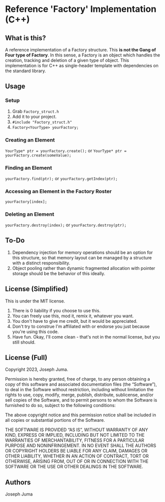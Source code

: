 # Reference 'Factory' Implementation (C++)

## What is this?
A reference implementation of a Factory structure. This **is not the 
Gang of Four type of Factory**. In this sense, a Factory is an object 
which handles the creation, tracking and deletion of a given type of 
object. This implementation is for C++ as single-header template with 
dependencies on the standard library.

## Usage
### Setup
1. Grab `Factory_struct.h`
2. Add it to your project.
3. `#include "Factory_struct.h"`
4. `Factory<YourType> yourFactory;`

### Creating an Element
`YourType* ptr = yourFactory.create();` or `YourType* ptr = 
yourFactory.create(someValue);`

### Finding an Element
`yourFactory.find(ptr);` or `yourFactory.getIndex(ptr);`

### Accessing an Element in the Factory Roster
`yourFactory[index];`

### Deleting an Element
`yourFactory.destroy(index);` or `yourFactory.destroy(ptr);`

## To-Do
1. Dependency injection for memory operations should be an option for this structure, so that memory layout can be managed by a structure with a distinct responsibility.
2. Object pooling rather than dynamic fragmented allocation with pointer storage should be the behavior of this ideally.

## License (Simplified)
This is under the MIT license.
1. There is 0 liability if you choose to use this.
2. You can freely use this, mod it, remix it, whatever you want.
3. You don't have to give me credit, but it would be appreciated.
4. Don't try to construe I'm affiliated with or endorse you just because 
you're using this code.
5. Have fun. Okay, I'll come clean - that's not in the normal license, 
but you still should.

## License (Full)
Copyright 2023, Joseph Juma.

Permission is hereby granted, free of charge, to any person obtaining a copy of this software and associated documentation files (the “Software”), to deal in the Software without restriction, including without limitation the rights to use, copy, modify, merge, publish, distribute, sublicense, and/or sell copies of the Software, and to permit persons to whom the Software is furnished to do so, subject to the following conditions:

The above copyright notice and this permission notice shall be included in all copies or substantial portions of the Software.

THE SOFTWARE IS PROVIDED “AS IS”, WITHOUT WARRANTY OF ANY KIND, EXPRESS OR IMPLIED, INCLUDING BUT NOT LIMITED TO THE WARRANTIES OF MERCHANTABILITY, FITNESS FOR A PARTICULAR PURPOSE AND NONINFRINGEMENT. IN NO EVENT SHALL THE AUTHORS OR COPYRIGHT HOLDERS BE LIABLE FOR ANY CLAIM, DAMAGES OR OTHER LIABILITY, WHETHER IN AN ACTION OF CONTRACT, TORT OR OTHERWISE, ARISING FROM, OUT OF OR IN CONNECTION WITH THE SOFTWARE OR THE USE OR OTHER DEALINGS IN THE SOFTWARE.

## Authors
Joseph Juma
